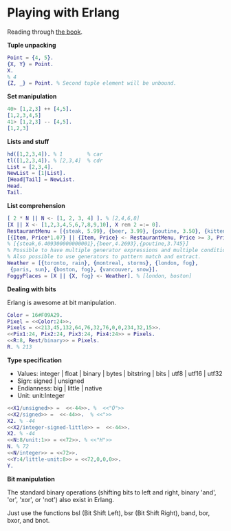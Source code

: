 # Playing with Erlang

Reading through [the book](http://learnyousomeerlang.com/starting-out-for-real).

**Tuple unpacking**

```erlang
Point = {4, 5}.
{X, Y} = Point.
X.
% 4
{Z, _} = Point. % Second tuple element will be unbound.
```

**Set manipulation**

```erlang
40> [1,2,3] ++ [4,5].
[1,2,3,4,5]
41> [1,2,3] -- [4,5].
[1,2,3]
```


**Lists and stuff**

```erlang
hd([1,2,3,4]). % 1        % car
tl([1,2,3,4]). % [2,3,4]  % cdr
List = [2,3,4].
NewList = [1|List].
[Head|Tail] = NewList.
Head.
Tail.
```

**List comprehension**

```erlang
[ 2 * N || N <- [1, 2, 3, 4] ]. % [2,4,6,8]
[X || X <- [1,2,3,4,5,6,7,8,9,10], X rem 2 =:= 0].
RestaurantMenu = [{steak, 5.99}, {beer, 3.99}, {poutine, 3.50}, {kitten, 20.99}, {water, 0.00}].
[{Item, Price*1.07} || {Item, Price} <- RestaurantMenu, Price >= 3, Price =< 10].
% [{steak,6.409300000000001},{beer,4.2693},{poutine,3.745}]
% Possible to have multiple generator expressions and multiple conditions.
% Also possible to use generators to pattern match and extract.
Weather = [{toronto, rain}, {montreal, storms}, {london, fog},
 {paris, sun}, {boston, fog}, {vancouver, snow}].
FoggyPlaces = [X || {X, fog} <- Weather]. % [london, boston]
```

**Dealing with bits**

Erlang is awesome at bit manipulation.

```erlang
Color = 16#F09A29.
Pixel = <<Color:24>>.
Pixels = <<213,45,132,64,76,32,76,0,0,234,32,15>>.
<<Pix1:24, Pix2:24, Pix3:24, Pix4:24>> = Pixels.
<<R:8, Rest/binary>> = Pixels.
R. % 213
```

**Type specification**

* Values: integer | float | binary | bytes | bitstring | bits | utf8 | utf16 | utf32
* Sign: signed | unsigned
* Endianness: big | little | native
* Unit: unit:Integer

```erlang
<<X1/unsigned>> =  <<-44>>. %  <<"Ô">>
<<X2/signed>> =  <<-44>>.  % <<">>
X2. % -44
<<X2/integer-signed-little>> =  <<-44>>.
X2. % -44
<<N:8/unit:1>> = <<72>>. % <<"H">>
N. % 72
<<N/integer>> = <<72>>.
<<Y:4/little-unit:8>> = <<72,0,0,0>>.  
Y. 
```

**Bit manipulation**

The standard binary operations (shifting bits to left and right, binary 'and',
'or', 'xor', or 'not') also exist in Erlang.

Just use the functions bsl (Bit Shift Left), bsr (Bit Shift Right),
band, bor, bxor, and bnot.






